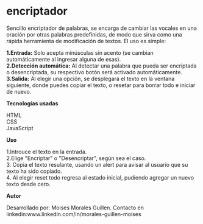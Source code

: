 # encriptador
<p>Sencillo encriptador de palabras, se encarga de cambiar las vocales en una oración por otras palabras predefinidas, de modo que sirva como una rápida herramienta de modificación de textos. El uso es simple:</p>
<p>

**1.Entrada:** Solo acepta minúsculas sin acento (se cambian automáticamente al ingresar alguna de esas).<br>
**2.Detección automática:** Al detectar una palabra que pueda ser encriptada o desencriptada, su respectivo botón será activado automáticamente.<br>
**3.Salida:** Al elegir una opción, se desplegará el texto en la ventana siguiente, donde puedes copiar el texto, o resetar para borrar todo e iniciar de nuevo.<br>
</p>

<p>

  **Tecnologías usadas**
</p>
HTML<br>
CSS<br>
JavaScript<br>

<p>

  **Uso**
</p>
1.Introuce el texto en la entrada.<br>
2.Elige "Encriptar" o "Desencriptar", según sea el caso.<br>
3. Copia el texto resulante, usando un alert para avisar al usuario que su texto ha sido copiado.<br>
4. Al elegir reset todo regresa al estado inicial, pudiendo agregar un nuevo texto desde cero.<br>

<p>

  **Autor**
</p>
Desarrollado por: Moises Morales Guillen. Contacto en linkedin:www.linkedin.com/in/morales-guillen-moises
